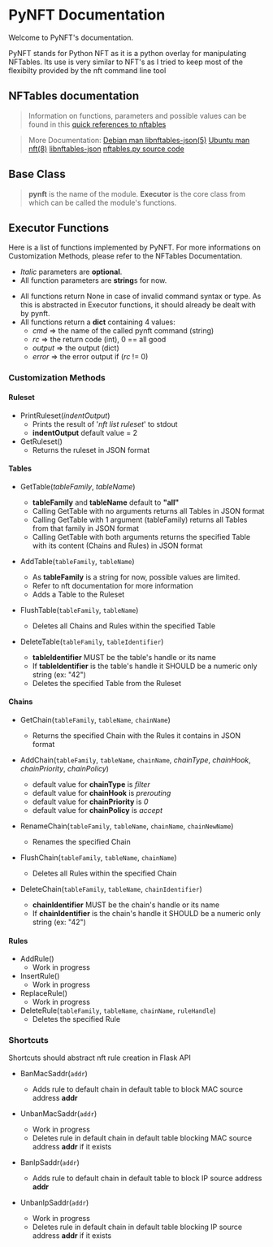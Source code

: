 # PyNFT Documentation

Welcome to PyNFT's documentation.

PyNFT stands for Python NFT as it is a python overlay for manipulating NFTables. Its use is very similar to NFT's as I tried to keep most of the flexibilty provided by the nft command line tool



## NFTables documentation
>Information on functions, parameters and possible values can be found in this [quick references to nftables](https://wiki.nftables.org/wiki-nftables/index.php/Quick_reference-nftables_in_10_minutes#Extras)

>More Documentation:
[Debian man libnftables-json(5)](https://manpages.debian.org/unstable/libnftables1/libnftables-json.5.en.html)
[Ubuntu man nft(8)](http://manpages.ubuntu.com/manpages/bionic/man8/nft.8.html)
[libnftables-json](https://www.mankier.com/5/libnftables-json#Ruleset_Elements-Rule)
[nftables.py source code](https://git.netfilter.org/nftables/tree/py/nftables.py)



## Base Class

>**pynft** is the name of the module.
>**Executor** is the core class from which can be called the module's functions.



## Executor Functions

Here is a list of functions implemented by PyNFT.
For more informations on Customization Methods, please refer to the NFTables Documentation.

- *Italic* parameters are **optional**.
- All function parameters are **string**s for now.
<!-- This will change in the future with the arrival of NamedTuple function objects -->
<!-- Arguments will later be typed with ENUM overriding classes to secure the entries -->
- All functions return None in case of invalid command syntax or type. As this is abstracted in Executor functions, it should already be dealt with by pynft.
- All functions return a **dict** containing 4 values:
	- *cmd*		=> the name of the called pynft command (string)
	- *rc*		=> the return code (int), 0 == all good
	- *output*	=> the output (dict)
	- *error*	=> the error output if (*rc* != 0)


### Customization Methods

#### Ruleset

- PrintRuleset(*indentOutput*)
	- Prints the result of '*nft list ruleset*' to stdout
	- **indentOutput** default value = 2
- GetRuleset()
	- Returns the ruleset in JSON format


#### Tables

<!--
% nft list tables [<family>]
% nft list table [<family>] <name> [-n] [-a]
% nft (add | delete | flush) table [<family>] <name>
-->

- GetTable(*tableFamily*, *tableName*)
	- **tableFamily** and **tableName** default to **"all"**
	- Calling GetTable with no arguments returns all Tables in JSON format
	- Calling GetTable with 1 argument (tableFamily) returns all Tables from that family in JSON format
	- Calling GetTable with both arguments returns the specified Table with its content (Chains and Rules) in JSON format

- AddTable(`tableFamily`, `tableName`)
	- As **tableFamily** is a string for now, possible values are limited.
	- Refer to nft documentation for more information
	- Adds a Table to the Ruleset

- FlushTable(`tableFamily`, `tableName`)
	- Deletes all Chains and Rules within the specified Table

- DeleteTable(`tableFamily`, `tableIdentifier`)
	- **tableIdentifier** MUST be the table's handle or its name
	- If **tableIdentifier** is the table's handle it SHOULD be a numeric only string (ex: "42")
	- Deletes the specified Table from the Ruleset


#### Chains

<!-- 
% nft (add | create) chain [<family>] <table> <name> [ { type <type> hook <hook> [device <device>] priority <priority> \; [policy <policy> \;] } ]
% nft (delete | list | flush) chain [<family>] <table> <name>
% nft rename chain [<family>] <table> <name> <newname>
-->

- GetChain(`tableFamily`, `tableName`, `chainName`)
	- Returns the specified Chain with the Rules it contains in JSON format

- AddChain(`tableFamily`, `tableName`, `chainName`, *chainType*, *chainHook*, *chainPriority*, *chainPolicy*)
	- default value for **chainType** is *filter*
	- default value for **chainHook** is *prerouting*
	- default value for **chainPriority** is *0*
	- default value for **chainPolicy** is *accept*

- RenameChain(`tableFamily`, `tableName`, `chainName`, `chainNewName`)
	- Renames the specified Chain

- FlushChain(`tableFamily`, `tableName`, `chainName`)
	- Deletes all Rules within the specified Chain

- DeleteChain(`tableFamily`, `tableName`, `chainIdentifier`)
	- **chainIdentifier** MUST be the chain's handle or its name
	- If **chainIdentifier** is the chain's handle it SHOULD be a numeric only string (ex: "42")


#### Rules

<!--
% nft add rule [<family>] <table> <chain> <matches> <statements>
% nft insert rule [<family>] <table> <chain> [position <position>] <matches> <statements>
% nft replace rule [<family>] <table> <chain> [handle <handle>] <matches> <statements>
% nft delete rule [<family>] <table> <chain> [handle <handle>]
-->

- AddRule()
	- Work in progress
- InsertRule()
	- Work in progress
- ReplaceRule()
	- Work in progress
- DeleteRule(`tableFamily`, `tableName`, `chainName`, `ruleHandle`)
	- Deletes the specified Rule



### Shortcuts

Shortcuts should abstract nft rule creation in Flask API

- BanMacSaddr(`addr`)
	- Adds rule to default chain in default table to block MAC source address **addr**
- UnbanMacSaddr(`addr`)
	- Work in progress
	- Deletes rule in default chain in default table blocking MAC source address **addr** if it exists

- BanIpSaddr(`addr`)
	- Adds rule to default chain in default table to block IP source address **addr**
- UnbanIpSaddr(`addr`)
	- Work in progress
	- Deletes rule in default chain in default table blocking IP source address **addr** if it exists










<!-- OTHER INFORMATION -->
<!-- 
Python JSON decoding :
>>> import json
>>> def as_complex(dct):
...     if '__complex__' in dct:
...         return complex(dct['real'], dct['imag'])
...     return dct
...
>>> json.loads('{"__complex__": true, "real": 1, "imag": 2}', object_hook=as_complex)
(1+2j)

Python JSON encoding :
>>> import json
>>> class ComplexEncoder(json.JSONEncoder):
...     def default(self, obj):
...         if isinstance(obj, complex):
...             return [obj.real, obj.imag]
...         # Let the base class default method raise the TypeError
...         return json.JSONEncoder.default(self, obj)
...
>>> json.dumps(2 + 1j, cls=ComplexEncoder)
'[2.0, 1.0]'
>>> ComplexEncoder().encode(2 + 1j)
'[2.0, 1.0]'
>>> list(ComplexEncoder().iterencode(2 + 1j))
['[2.0', ', 1.0', ']']
-->
